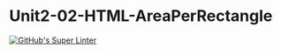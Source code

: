 # Unit2-02-HTML-AreaPerRectangle
[![GitHub's Super Linter](https://github.com/CS20-Programming-SirineC/Unit2-02-HTML-AreaPerRectangle/workflows/GitHub's%20Super%20Linter/badge.svg)](https://github.com/CS20-Programming-SirineC/Unit2-02-HTML-AreaPerRectangle/actions)